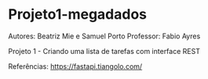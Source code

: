 # Projeto1-megadados

Autores: Beatriz Mie e Samuel Porto
Professor: Fabio Ayres

Projeto 1 - Criando uma lista de tarefas com interface REST

Referências: https://fastapi.tiangolo.com/
